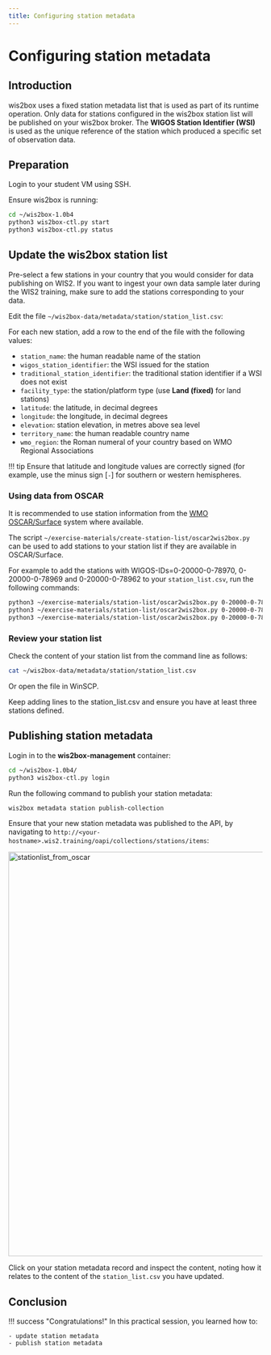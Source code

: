 ```yaml
---
title: Configuring station metadata
---
```


# Configuring station metadata

## Introduction

wis2box uses a fixed station metadata list that is used as part of its runtime operation. 
Only data for stations configured in the wis2box station list will be published on your wis2box broker.
The **WIGOS Station Identifier (WSI)** is used as the unique reference of the station which produced a specific set of observation data.

## Preparation

Login to your student VM using SSH.

Ensure wis2box is running:

```bash
cd ~/wis2box-1.0b4
python3 wis2box-ctl.py start
python3 wis2box-ctl.py status
```

## Update the wis2box station list

Pre-select a few stations in your country that you would consider for data publishing on WIS2. If you want to ingest your own data sample later during the WIS2 training, make sure to add the stations corresponding to your data.

Edit the file `~/wis2box-data/metadata/station/station_list.csv`:

For each new station, add a row to the end of the file with the following values:

- `station_name`: the human readable name of the station
- `wigos_station_identifier`: the WSI issued for the station
- `traditional_station_identifier`: the traditional station identifier if a WSI does not exist
- `facility_type`: the station/platform type (use **Land (fixed)** for land stations)
- `latitude`: the latitude, in decimal degrees
- `longitude`: the longitude, in decimal degrees
- `elevation`: station elevation, in metres above sea level
- `territory_name`: the human readable country name
- `wmo_region`: the Roman numeral of your country based on WMO Regional Associations

!!! tip
    Ensure that latitude and longitude values are correctly signed (for example, use the minus sign [`-`] for southern or western hemispheres.

### Using data from OSCAR

It is recommended to use station information from the [WMO OSCAR/Surface](https://oscar.wmo.int/surface) system where available.

The script `~/exercise-materials/create-station-list/oscar2wis2box.py` can be used to add stations to your station list if they are available in OSCAR/Surface.

For example to add the stations with WIGOS-IDs=0-20000-0-78970, 0-20000-0-78969 and 0-20000-0-78962 to your `station_list.csv`, run the following commands: 

```bash
python3 ~/exercise-materials/station-list/oscar2wis2box.py 0-20000-0-78970 >> ~/wis2box-data/metadata/station/station_list.csv
python3 ~/exercise-materials/station-list/oscar2wis2box.py 0-20000-0-78969 >> ~/wis2box-data/metadata/station/station_list.csv
python3 ~/exercise-materials/station-list/oscar2wis2box.py 0-20000-0-78962 >> ~/wis2box-data/metadata/station/station_list.csv
```

### Review your station list

Check the content of your station list from the command line as follows:

```bash
cat ~/wis2box-data/metadata/station/station_list.csv
```

Or open the file in WinSCP.

Keep adding lines to the station_list.csv and ensure you have at least three stations defined.

## Publishing station metadata

Login in to the **wis2box-management** container:

```bash
cd ~/wis2box-1.0b4/
python3 wis2box-ctl.py login
```

Run the following command to publish your station metadata:

```bash
wis2box metadata station publish-collection
```

Ensure that your new station metadata was published to the API, by navigating to `http://<your-hostname>.wis2.training/oapi/collections/stations/items`:

<img alt="stationlist_from_oscar" src="../../assets/img/stationlist_from_oscar.png" width="800">

Click on your station metadata record and inspect the content, noting how it relates to the content of the `station_list.csv` you have updated.

## Conclusion

!!! success "Congratulations!"
    In this practical session, you learned how to:

    - update station metadata
    - publish station metadata
